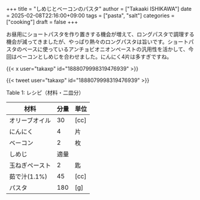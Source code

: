 +++
title = "しめじとベーコンのパスタ"
author = ["Takaaki ISHIKAWA"]
date = 2025-02-08T22:16:00+09:00
tags = ["pasta", "salt"]
categories = ["cooking"]
draft = false
+++

お昼用にショートパスタを作り置きする機会が増えて、ロングパスタで調理する機会が減ってきましたが、やっぱり熱々のロングパスタは旨いです。ショートパスタのベースに使っているアンチョビオニオンペーストの汎用性を活かして、今回はベーコンとしめじを合わせました。にんにく4片は多すぎですね。  

{{< x user="takaxp" id="1888079998319476939" >}}  

{{< tweet user="takaxp" id="1888079998319476939" >}}  

<div class="table-caption">
  <span class="table-number">Table 1</span>:
  レシピ（材料・二皿分）
</div>

| 材料      | 分量 | 単位 |
|---------|----|----|
| オリーブオイル | 30  | [cc] |
| にんにく  | 4   | 片   |
| ベーコン  | 2   | 枚   |
| しめじ    | 適量 |      |
| 玉ねぎペースト | 2   | 匙   |
| 茹で汁(1.1%) | 45  | [cc] |
| パスタ    | 180 | [g]  |
